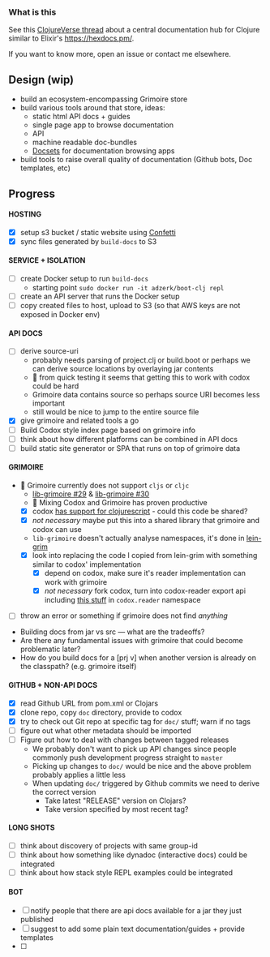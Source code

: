 ### What is this

See this [ClojureVerse thread](https://clojureverse.org/t/creating-a-central-documentation-repository-website-codox-complications/1287/)
about a central documentation hub for Clojure similar to Elixir's https://hexdocs.pm/.

If you want to know more, open an issue or contact me elsewhere.

## Design (wip)

- build an ecosystem-encompassing Grimoire store
- build various tools around that store, ideas:
  - static html API docs + guides
  - single page app to browse documentation
  - API
  - machine readable doc-bundles
  - [Docsets](https://kapeli.com/docsets) for documentation browsing apps
- build tools to raise overall quality of documentation (Github bots, Doc templates, etc)

## Progress

<!-- I'm using parts of Boot for the first prototypes of this,  -->
<!-- it's not set in stone that it uses Boot in the end. -->

#### HOSTING

- [x] setup s3 bucket / static website using [Confetti](https://github.com/confetti-clj/confetti)
- [x] sync files generated by `build-docs` to S3

#### SERVICE + ISOLATION

- [ ] create Docker setup to run `build-docs`
  - starting point `sudo docker run -it adzerk/boot-clj repl`
- [ ] create an API server that runs the Docker setup
- [ ] copy created files to host, upload to S3 (so that AWS keys are not exposed in Docker env)

#### API DOCS

- [ ] derive source-uri
  - probably needs parsing of project.clj or build.boot or perhaps we can derive source locations by overlaying jar contents
  - :face_with_head_bandage: from quick testing it seems that getting this to work with codox could be hard
  - Grimoire data contains source so perhaps source URI becomes less important
  - still would be nice to jump to the entire source file
- [x] give grimoire and related tools a go
- [ ] Build Codox style index page based on grimoire info
- [ ] think about how different platforms can be combined in API docs
- [ ] build static site generator or SPA that runs on top of grimoire data

#### GRIMOIRE

- :construction: Grimoire currently does not support `cljs` or `cljc`
    - [lib-grimoire #29](https://github.com/clojure-grimoire/lib-grimoire/issues/29) & [lib-grimoire #30](https://github.com/clojure-grimoire/lib-grimoire/issues/30)
    - :tada: Mixing Codox and Grimoire has proven productive
    - [x] codox [has support for clojurescript](https://github.com/weavejester/codox/blob/56066f4b86dd9d879845bcfc6a46ed3ae5151117/codox/src/codox/main.clj) - could this code be shared?
    - [x] *not necessary* maybe put this into a shared library that grimoire and codox can use
    - `lib-grimoire` doesn't actually analyse namespaces, it's done in [lein-grim](https://github.com/clojure-grimoire/lein-grim/blob/master/src/grimoire/doc.clj)
    - [x] look into replacing the code I copied from lein-grim with something similar to codox' implementation
      - [x] depend on codox, make sure it's reader implementation can work with grimoire
      - [x] *not necessary* fork codox, turn into codox-reader export api including [this stuff](https://github.com/weavejester/codox/blob/56066f4b86dd9d879845bcfc6a46ed3ae5151117/codox/src/codox/main.clj#L20-L42) in `codox.reader` namespace
- [ ] throw an error or something if grimoire does not find *anything*
- Building docs from jar vs src — what are the tradeoffs?
- Are there any fundamental issues with grimoire that could become problematic later?
- How do you build docs for a [prj v] when another version is already on the classpath? (e.g. grimoire itself)

#### GITHUB + NON-API DOCS

- [x] read Github URL from pom.xml or Clojars
- [x] clone repo, copy `doc` directory, provide to codox
- [x] try to check out Git repo at specific tag for `doc/` stuff; warn if no tags
- [ ] figure out what other metadata should be imported
- [ ] Figure out how to deal with changes between tagged releases
  - We probably don't want to pick up API changes since people commonly push development progress straight to `master`
  - Picking up changes to `doc/` would be nice and the above problem probably applies a little less
  - When updating `doc/` triggered by Github commits we need to derive the correct version
    - Take latest "RELEASE" version on Clojars?
    - Take version specified by most recent tag?

#### LONG SHOTS

- [ ] think about discovery of projects with same group-id
- [ ] think about how something like dynadoc (interactive docs) could be integrated
- [ ] think about how stack style REPL examples could be integrated

#### BOT

- [ ] notify people that there are api docs available for a jar they just published
- [ ] suggest to add some plain text documentation/guides + provide templates
- [ ]
